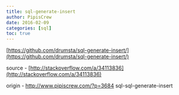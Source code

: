 ```yaml
---
title: sql-generate-insert
author: PipisCrew
date: 2016-02-09
categories: [sql]
toc: true
---
```


[https://github.com/drumsta/sql-generate-insert/](https://github.com/drumsta/sql-generate-insert/)

source - [http://stackoverflow.com/a/34113836](http://stackoverflow.com/a/34113836)

origin - http://www.pipiscrew.com/?p=3684 sql-sql-generate-insert